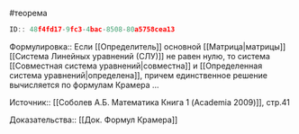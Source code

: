 #теорема

```javascript
ID:: 48f4fd17-9fc3-4bac-8508-80a5758cea13
```

Формулировка:: Если  [[Определитель]] основной [[Матрица|матрицы]] [[Система Линейных уравнений (СЛУ)]] не равен нулю, то система [[Совместная система уравнений|совместна]] и [[Определенная система уравнений|определена]], причем единственное решение вычисляется по формулам Крамера ...

Источник:: [[Соболев А.Б. Математика Книга 1 (Academia 2009)]], стр.41

Доказательства:: [[Док. Формул Крамера]]